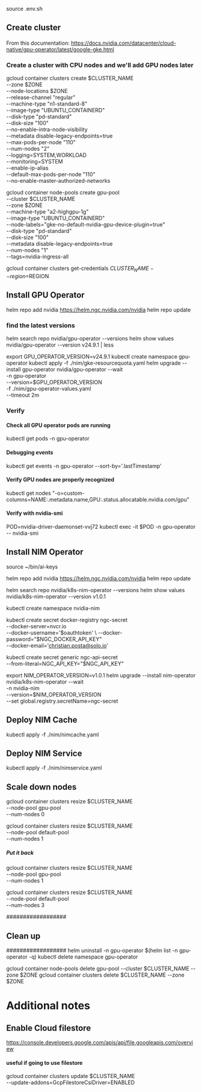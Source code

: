 source .env.sh

## Create cluster
####
From this documentation: https://docs.nvidia.com/datacenter/cloud-native/gpu-operator/latest/google-gke.html


### Create a cluster with CPU nodes and we'll add GPU nodes later
gcloud container clusters create $CLUSTER_NAME \
    --zone $ZONE \
    --node-locations $ZONE \
    --release-channel "regular" \
    --machine-type "n1-standard-8" \
    --image-type "UBUNTU_CONTAINERD" \
    --disk-type "pd-standard" \
    --disk-size "100" \
    --no-enable-intra-node-visibility \
    --metadata disable-legacy-endpoints=true \
    --max-pods-per-node "110" \
    --num-nodes "2" \
    --logging=SYSTEM,WORKLOAD \
    --monitoring=SYSTEM \
    --enable-ip-alias \
    --default-max-pods-per-node "110" \
    --no-enable-master-authorized-networks

gcloud container node-pools create gpu-pool \
    --cluster $CLUSTER_NAME \
    --zone $ZONE \
    --machine-type "a2-highgpu-1g" \
    --image-type "UBUNTU_CONTAINERD" \
    --node-labels="gke-no-default-nvidia-gpu-device-plugin=true" \
    --disk-type "pd-standard" \
    --disk-size "100" \
    --metadata disable-legacy-endpoints=true \
    --num-nodes "1" \
    --tags=nvidia-ingress-all

gcloud container clusters get-credentials $CLUSTER_NAME --region=$REGION

## Install GPU Operator
helm repo add nvidia https://helm.ngc.nvidia.com/nvidia
helm repo update

### find the latest versions
helm search repo nvidia/gpu-operator --versions 
helm show values nvidia/gpu-operator --version v24.9.1 | less

export GPU_OPERATOR_VERSION=v24.9.1
kubectl create namespace gpu-operator
kubectl apply -f ./nim/gke-resourcequota.yaml
helm upgrade --install gpu-operator nvidia/gpu-operator --wait  \
    -n gpu-operator \
    --version=$GPU_OPERATOR_VERSION \
    -f ./nim/gpu-operator-values.yaml \
    --timeout 2m


### Verify

#### Check all GPU operator pods are running
kubectl get pods -n gpu-operator

#### Debugging events
kubectl get events -n gpu-operator --sort-by='.lastTimestamp'

#### Verify GPU nodes are properly recognized
kubectl get nodes "-o=custom-columns=NAME:.metadata.name,GPU:.status.allocatable.nvidia\.com/gpu"

#### Verify with nvidia-smi
POD=nvidia-driver-daemonset-vvj72
kubectl exec -it $POD -n gpu-operator -- nvidia-smi



## Install NIM Operator
source ~/bin/ai-keys

helm repo add nvidia https://helm.ngc.nvidia.com/nvidia
helm repo update

helm search repo nvidia/k8s-nim-operator --versions
helm show values nvidia/k8s-nim-operator --version v1.0.1

kubectl create namespace nvidia-nim

kubectl create secret docker-registry ngc-secret \
    --docker-server=nvcr.io \
    --docker-username='$oauthtoken' \
    --docker-password="$NGC_DOCKER_API_KEY" \
    --docker-email='christian.posta@solo.io' 

kubectl create secret generic ngc-api-secret \
    --from-literal=NGC_API_KEY="$NGC_API_KEY" 


export NIM_OPERATOR_VERSION=v1.0.1
helm upgrade --install nim-operator nvidia/k8s-nim-operator --wait  \
    -n nvidia-nim \
    --version=$NIM_OPERATOR_VERSION \
    --set global.registry.secretName=ngc-secret


## Deploy NIM Cache
kubectl apply -f ./nim/nimcache.yaml

## Deploy NIM Service
kubectl apply -f ./nim/nimservice.yaml



## Scale down nodes

gcloud container clusters resize $CLUSTER_NAME \
    --node-pool gpu-pool \
    --num-nodes 0 

gcloud container clusters resize $CLUSTER_NAME \
    --node-pool default-pool \
    --num-nodes 1 

##### Put it back
gcloud container clusters resize $CLUSTER_NAME \
    --node-pool gpu-pool \
    --num-nodes 1 

gcloud container clusters resize $CLUSTER_NAME \
    --node-pool default-pool \
    --num-nodes 3 



##################
## Clean up
##################
helm uninstall -n gpu-operator $(helm list -n gpu-operator -q)
kubectl delete namespace gpu-operator


gcloud container node-pools delete gpu-pool --cluster $CLUSTER_NAME --zone $ZONE
gcloud container clusters delete $CLUSTER_NAME --zone $ZONE


# Additional notes

## Enable Cloud filestore
https://console.developers.google.com/apis/api/file.googleapis.com/overview


#### useful if going to use filestore
gcloud container clusters update $CLUSTER_NAME \
--update-addons=GcpFilestoreCsiDriver=ENABLED